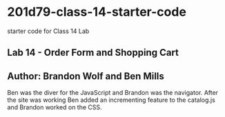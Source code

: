 # 201d79-class-14-starter-code
starter code for Class 14 Lab

## Lab 14 - Order Form and Shopping Cart

## Author: Brandon Wolf and Ben Mills

Ben was the diver for the JavaScript and Brandon was the navigator. After the site was working Ben added an incrementing feature to the catalog.js and Brandon worked on the CSS. 
